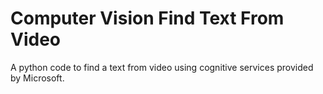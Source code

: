 # Computer Vision Find Text From Video

A python code to find a text from video using cognitive services provided by Microsoft.
